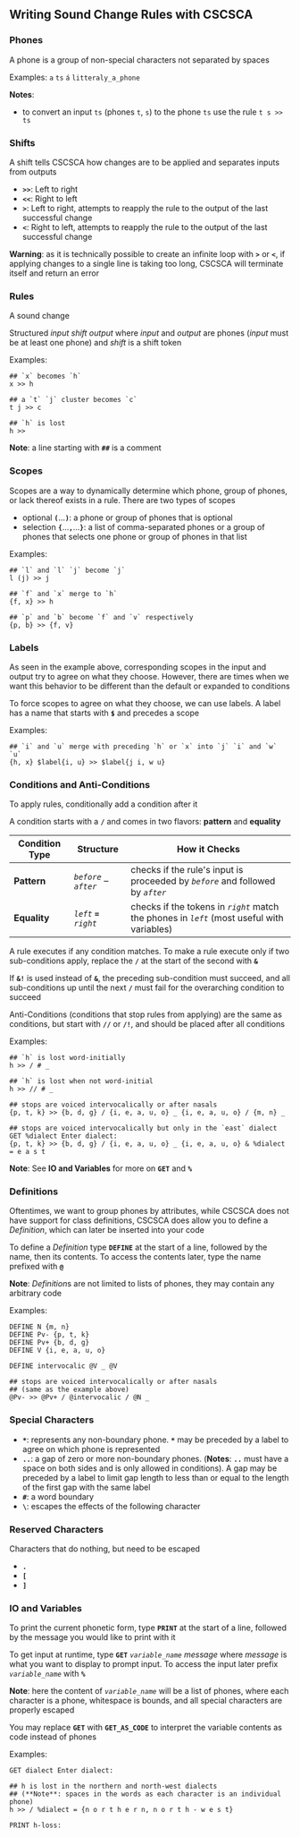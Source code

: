 ## Writing Sound Change Rules with CSCSCA
### Phones
A phone is a group of non-special characters not separated by spaces

Examples: `a` `ts` `á` `litteraly_a_phone`

**Notes**:
- to convert an input `ts` (phones `t`, `s`) to the phone `ts` use the rule ```t s >> ts```

### Shifts

A shift tells CSCSCA how changes are to be applied and separates inputs from outputs
- **`>>`**: Left to right
- **`<<`**: Right to left
- **`>`**: Left to right, attempts to reapply the rule to the output of the last successful change
- **`<`**: Right to left, attempts to reapply the rule to the output of the last successful change

**Warning**: as it is technically possible to create an infinite loop with **`>`** or **`<`**, if applying changes to a single line is taking too long, CSCSCA will terminate itself and return an error

### Rules
A sound change

Structured *input* *shift* *output* where *input* and *output* are phones (*input* must be at least one phone) and *shift* is a shift token

Examples:
```cscsca
## `x` becomes `h`
x >> h

## a `t` `j` cluster becomes `c`
t j >> c

## `h` is lost
h >>
```

**Note**: a line starting with **`##`** is a comment

### Scopes
Scopes are a way to dynamically determine which phone, group of phones, or lack thereof exists in a rule.
There are two types of scopes
- optional **`(`**...**`)`**: a phone or group of phones that is optional
- selection **`{`**...**`,`**...**`}`**: a list of comma-separated phones or a group of phones that selects one phone or group of phones in that list

Examples:
```cscsca
## `l` and `l` `j` become `j`
l (j) >> j

## `f` and `x` merge to `h`
{f, x} >> h

## `p` and `b` become `f` and `v` respectively
{p, b} >> {f, v}
```

### Labels
As seen in the example above, corresponding scopes in the input and output try to agree on what they choose. However, there are times when we want this behavior to be different than the default or expanded to conditions

To force scopes to agree on what they choose, we can use labels. A label has a name that starts with **`$`** and precedes a scope

Examples:
```cscsca
## `i` and `u` merge with preceding `h` or `x` into `j` `i` and `w` `u`
{h, x} $label{i, u} >> $label{j i, w u}
```

### Conditions and Anti-Conditions
To apply rules, conditionally add a condition after it

A condition starts with a **`/`** and comes in two flavors: **pattern** and **equality**

| Condition Type | Structure | How it Checks |
|-|-|-|
| **Pattern** | *`before`* **`_`** *`after`* | checks if the rule's input is proceeded by *`before`* and followed by *`after`* |
| **Equality** | *`left`* **`=`** *`right`* | checks if the tokens in *`right`* match the phones in *`left`* (most useful with variables) |

A rule executes if any condition matches. To make a rule execute only if two sub-conditions apply, replace the **`/`** at the start of the second with **`&`**

If **`&!`** is used instead of **`&`**, the preceding sub-condition must succeed, and all sub-conditions up until the next **`/`** must fail for the overarching condition to succeed

Anti-Conditions (conditions that stop rules from applying) are the same as conditions, but start with **`//`** or **`/!`**, and should be placed after all conditions

Examples:
```cscsca
## `h` is lost word-initially
h >> / # _

## `h` is lost when not word-initial
h >> // # _ 

## stops are voiced intervocalically or after nasals
{p, t, k} >> {b, d, g} / {i, e, a, u, o} _ {i, e, a, u, o} / {m, n} _

## stops are voiced intervocalically but only in the `east` dialect
GET %dialect Enter dialect:
{p, t, k} >> {b, d, g} / {i, e, a, u, o} _ {i, e, a, u, o} & %dialect = e a s t
```

**Note**: See **IO and Variables** for more on **`GET`** and **`%`**

### Definitions
Oftentimes, we want to group phones by attributes, while CSCSCA does not have support for class definitions, CSCSCA does allow you to define a *Definition*, which can later be inserted into your code

To define a *Definition* type **`DEFINE`** at the start of a line, followed by the name, then its contents.
To access the contents later, type the name prefixed with **`@`**

**Note**: *Definition*s are not limited to lists of phones, they may contain any arbitrary code

Examples:
```cscsca
DEFINE N {m, n}
DEFINE Pv- {p, t, k}
DEFINE Pv+ {b, d, g}
DEFINE V {i, e, a, u, o}

DEFINE intervocalic @V _ @V

## stops are voiced intervocalically or after nasals
## (same as the example above)
@Pv- >> @Pv+ / @intervocalic / @N _
```

### Special Characters
- **`*`**: represents any non-boundary phone. **`*`** may be preceded by a label to agree on which phone is represented
- **`..`**: a gap of zero or more non-boundary phones. (**Notes**: **`..`** must have a space on both sides and is only allowed in conditions). A gap may be preceded by a label to limit gap length to less than or equal to the length of the first gap with the same label
- **`#`**: a word boundary
- **`\`**: escapes the effects of the following character

### Reserved Characters
Characters that do nothing, but need to be escaped
- **`.`**
- **`[`**
- **`]`**

### IO and Variables
To print the current phonetic form, type **`PRINT`** at the start of a line, followed by the message you would like to print with it

To get input at runtime, type **`GET`** *`variable_name`* *message* where *message* is what you want to display to prompt input. To access the input later prefix *`variable_name`* with **`%`**

**Note**: here the content of *`variable_name`* will be a list of phones, where each character is a phone, whitespace is bounds, and all special characters are properly escaped

You may replace **`GET`** with **`GET_AS_CODE`** to interpret the variable contents as code instead of phones

Examples:

```cscsca
GET dialect Enter dialect:

## h is lost in the northern and north-west dialects
## (**Note**: spaces in the words as each character is an individual phone)
h >> / %dialect = {n o r t h e r n, n o r t h - w e s t}

PRINT h-loss:
```
